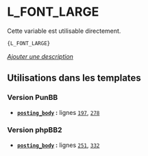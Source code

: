 # L_FONT_LARGE


Cette variable est utilisable directement.

```html
{L_FONT_LARGE}
```

[*Ajouter une description*](https://fa-tvars.appspot.com/var/L_FONT_LARGE)

## Utilisations dans les templates

### Version PunBB
* __[`posting_body`](../tpl/var/punbb/posting_body.md#readme) :__ lignes [`197`](../tpl/src/punbb/posting_body.tpl#L197), [`278`](../tpl/src/punbb/posting_body.tpl#L278)

### Version phpBB2
* __[`posting_body`](../tpl/var/subsilver/posting_body.md#readme) :__ lignes [`251`](../tpl/src/subsilver/posting_body.tpl#L251), [`332`](../tpl/src/subsilver/posting_body.tpl#L332)
